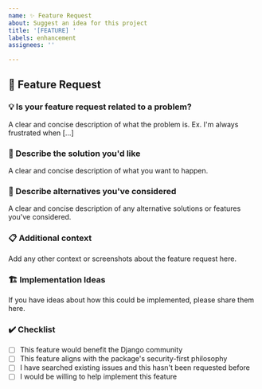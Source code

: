 ```yaml
---
name: ✨ Feature Request
about: Suggest an idea for this project
title: '[FEATURE] '
labels: enhancement
assignees: ''

---
```


## 🚀 Feature Request

### 💡 Is your feature request related to a problem? 
A clear and concise description of what the problem is. Ex. I'm always frustrated when [...]

### 🎯 Describe the solution you'd like
A clear and concise description of what you want to happen.

### 🔄 Describe alternatives you've considered
A clear and concise description of any alternative solutions or features you've considered.

### 📋 Additional context
Add any other context or screenshots about the feature request here.

### 🏗️ Implementation Ideas
If you have ideas about how this could be implemented, please share them here.

### ✔️ Checklist
- [ ] This feature would benefit the Django community
- [ ] This feature aligns with the package's security-first philosophy
- [ ] I have searched existing issues and this hasn't been requested before
- [ ] I would be willing to help implement this feature

